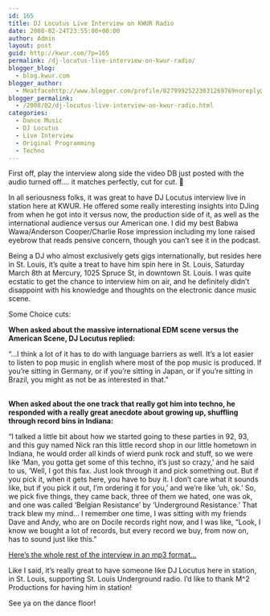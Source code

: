 ```yaml
---
id: 165
title: DJ Locutus Live Interview on KWUR Radio
date: 2008-02-24T23:55:00+00:00
author: Admin
layout: post
guid: http://kwur.com/?p=165
permalink: /dj-locutus-live-interview-on-kwur-radio/
blogger_blog:
  - blog.kwur.com
blogger_author:
  - Meatfacehttp://www.blogger.com/profile/02799925223031269769noreply@blogger.com
blogger_permalink:
  - /2008/02/dj-locutus-live-interview-on-kwur-radio.html
categories:
  - Dance Music
  - DJ Locutus
  - Live Interview
  - Original Programming
  - Techno
---
```

<div class="pf-content">
  <p>
    First off, play the interview along side the video DB just posted with the audio turned off…. it matches perfectly, cut for cut. 🙂
  </p>
  
  <p>
    In all seriousness folks, it was great to have DJ Locutus interview live in station here at KWUR. He offered some really interesting insights into DJing from when he got into it versus now, the production side of it, as well as the international audience versus our American one. I did my best Babwa Wawa/Anderson Cooper/Charlie Rose impression including my lone raised eyebrow that reads pensive concern, though you can’t see it in the podcast.
  </p>
  
  <p>
    Being a DJ who almost exclusively gets gigs internationally, but resides here in St. Louis, it’s quite a treat to have him spin here in St. Louis, Saturday March 8th at Mercury, 1025 Spruce St, in downtown St. Louis. I was quite ecstatic to get the chance to interview him on air, and he definitely didn’t disappoint with his knowledge and thoughts on the electronic dance music scene.
  </p>
  
  <p>
    Some Choice cuts:
  </p>
  
  <p>
    <span style="font-weight:bold;">When asked about the massive international EDM scene versus the American Scene, DJ Locutus replied:</span>
  </p>
  
  <p>
    “…I think a lot of it has to do with language barriers as well. It’s a lot easier to listen to pop music in english where most of the pop music is produced. lf you’re sitting in Germany, or if you’re sitting in Japan, or if you’re sitting in Brazil, you might as not be as interested in that.”
  </p>
  
  <p>
    <span style="font-weight:bold;"><br />When asked about the one track that really got him into techno, he responded with a really great anecdote about growing up, shuffling through record bins in Indiana:</span>
  </p>
  
  <p>
    “I talked a little bit about how we started going to these parties in 92, 93, and this guy named Nick ran this little record shop in our little hometown in Indiana, he would order all kinds of wierd punk rock and stuff, so we were like ‘Man, you gotta get some of this techno, it’s just so crazy,’ and he said to us, ‘Well, I got this fax. Just look through it and pick something out. But if you pick it, when it gets here, you have to buy it. I don’t care what it sounds like, but if you pick it out, I’m ordering it for you,’ and we’re like ‘uh, ok.’ So, we pick five things, they came back, three of them we hated, one was ok, and one was called ‘Belgian Resistance’ by ‘Underground Resistance.’ That track blew my mind… I remember one time, I was sitting with my friends Dave and Andy, who are on Docile records right now, and I was like, “Look, I know we bought a lot of records, but every record we buy, from now on, has to sound just like this.”
  </p>
  
  <p>
    <a href="http://homepage.mac.com/brianmita/.Public/KWUR%20Interview/DJ%20Locutus%20on%20KWUR%20interview.mp3">Here’s the whole rest of the interview in an mp3 format…</a>
  </p>
  
  <p>
    Like I said, it’s really great to have someone like DJ Locutus here in station, in St. Louis, supporting St. Louis Underground radio. I’d like to thank M^2 Productions for having him in station!
  </p>
  
  <p>
    See ya on the dance floor!
  </p>
</div>